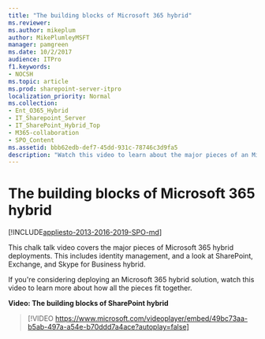 ```yaml
---
title: "The building blocks of Microsoft 365 hybrid"
ms.reviewer: 
ms.author: mikeplum
author: MikePlumleyMSFT
manager: pamgreen
ms.date: 10/2/2017
audience: ITPro
f1.keywords:
- NOCSH
ms.topic: article
ms.prod: sharepoint-server-itpro
localization_priority: Normal
ms.collection:
- Ent_O365_Hybrid
- IT_Sharepoint_Server
- IT_SharePoint_Hybrid_Top
- M365-collaboration
- SPO_Content
ms.assetid: bbb62edb-def7-45dd-931c-78746c3d9fa5
description: "Watch this video to learn about the major pieces of an Microsoft 365 hybrid deployment."
---
```


# The building blocks of Microsoft 365 hybrid

[!INCLUDE[appliesto-2013-2016-2019-SPO-md](../includes/appliesto-2013-2016-2019-SPO-md.md)]
  
This chalk talk video covers the major pieces of Microsoft 365 hybrid deployments. This includes identity management, and a look at SharePoint, Exchange, and Skype for Business hybrid.
  
If you're considering deploying an Microsoft 365 hybrid solution, watch this video to learn more about how all the pieces fit together.
  
**Video: The building blocks of SharePoint hybrid**

> [!VIDEO https://www.microsoft.com/videoplayer/embed/49bc73aa-b5ab-497a-a54e-b70ddd7a4ace?autoplay=false]

